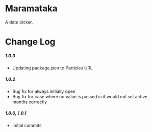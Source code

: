 # Maramataka

A date picker.

# Change Log

##### 1.0.3
- Updating package.json to Particles URL

##### 1.0.2
- Bug fix for always initially open
- Bug fix for case where no value is passed in it would not set active months correctly

##### 1.0.0, 1.0.1
- Initial commits
